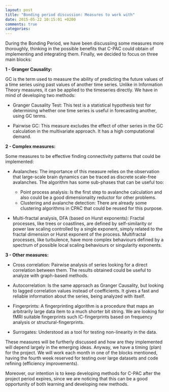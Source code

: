 ```yaml
---
layout: post
title: "Bonding period discussion: Measures to work with"
date: 2015-05-22 10:15:01 +0200
comments: true
categories: 
---
```




During the Bonding Period, we have been discussiing some measures more thoroughly, thinking in the possible benefits that C-PAC could obtain of implementing and integrating them. Finally, we decided to focus on three main blocks: 

__1 - Granger Causality:__
  
 GC  is the term used to measure the ability of predicting the future values of a time series using past values of another time series. Unlike in Information Theory measures, it can be applied to the timeseries directly. We have in mind of developing two methods:

 - Granger Causality Test: This test is a statistical hypothesis test for determining whether one time series is useful in forecasting another, using GC terms.

 - Pairwise GC: This measure excludes the effect of other series in the GC calculation in the multivariate approach. It has a high computational demand. 


__2 - Complex measures:__ 
 
 Some measures to be effective finding connectivity patterns that could be implemented:

 - Avalanches: The importance of this measure relies on the observation that large-scale brain dynamics can be traced as discrete scale-free avalanches. The algorithm has some sub-phases that can be useful too:
	- Point process analysis: Is the first step to avalanche calculation and also could be a good dimensionality reductor for other problems. 
	- Clustering and avalanche detection: There are already some clustering algorithms in CPAC that could be reused for this purpose.

 - Multi-fractal analysis, DFA (based on Hurst exponents):  Fractal processes, like trees or coastlines, are defined by self-similarity or power law scaling controlled by a single exponent, simply related to the fractal dimension or Hurst exponent of the process. Multifractal processes, like turbulence, have more complex behaviours defined by a spectrum of possible local scaling behaviours or singularity exponents.
 

__3 - Other measures:__
  
 - Cross correlation: Pairwise analysis of series looking for a direct correlation between them. The results obtained could be useful to analyze with graph-based methods.

 -  Autocorrelation: Is the same approach as Granger Causality, but looking to lagged correlation values instead of coefficients. It gives a fast and reliable information about the series, being analyzed with itself.

 - Fingerprints:  A fingerprinting algorithm is a procedure that maps an arbitrarily large data item to a much shorter bit string. We are looking for fMRI suitable fingerprints such IC-fingerprints based on frequency analysis or structural-fingerprints.

 - Surrogates: Understood as a tool for testing non-linearity in the data.
  

These measures will be furtherly discussed and how are they implemented will depend largely in the emerging ideas. Anyway, we have a timing (plan) for the project. We will work each month in one of the blocks mentioned, having the fourth week reserved for testing over large datasets and code refining (efficiency improvements). 

Moreover, our intention is to keep developing methods for C-PAC after the project period expires, since we are noticing that this can be a good opportunity of both learning and developing new methods. 

